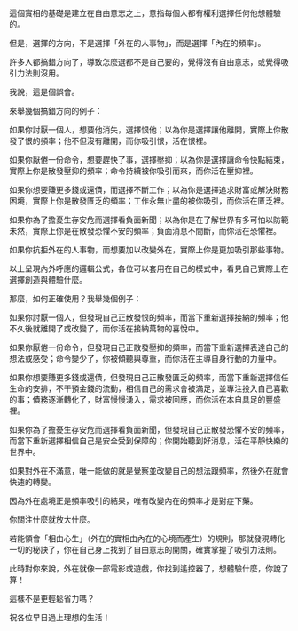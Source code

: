 
這個實相的基礎是建立在自由意志之上，意指每個人都有權利選擇任何他想體驗的。

但是，選擇的方向，不是選擇「外在的人事物」，而是選擇「內在的頻率」。

許多人都搞錯方向了，導致怎麼選都不是自己要的，覺得沒有自由意志，或覺得吸引力法則沒用。

我說，這是個誤會。

來舉幾個搞錯方向的例子：

如果你討厭一個人，想要他消失，選擇恨他；以為你是選擇讓他離開，實際上你散發了恨的頻率；他不但沒有離開，而你吸引恨，活在恨裡。

如果你厭倦一份命令，想要趕快了事，選擇壓抑；以為你是選擇讓命令快點結束，實際上你是散發壓抑的頻率；命令持續被你吸引而來，而你活在壓抑裡。

如果你想要賺更多錢或還債，而選擇不斷工作；以為你是選擇追求財富或解決財務困境，實際上你是散發匱乏的頻率；工作永無止盡的被你吸引，而你活在匱乏裡。

如果你為了擔憂生存安危而選擇看負面新聞；以為你是在了解世界有多可怕以防範未然，實際上你是在散發恐懼不安的頻率；負面消息不間斷，而你活在恐懼裡。

如果你抗拒外在的人事物，而想要加以改變外在，實際上你是更加吸引那些事物。

以上呈現內外呼應的邏輯公式，各位可以套用在自己的模式中，看見自己實際上在選擇創造與體驗什麼。

那麼，如何正確使用？我舉幾個例子：

如果你討厭一個人，但發現自己正散發恨的頻率，而當下重新選擇接納的頻率；他不久後就離開了或改變了，而你活在接納萬物的喜悅中。

如果你厭倦一份命令，但發現自己正散發壓抑的頻率，而當下重新選擇表達自己的想法或感受；命令變少了，你被傾聽與尊重，而你活在主導自身行動的力量中。

如果你想要賺更多錢或還債，但發現自己正散發匱乏的頻率，而當下重新選擇信任生命的安排，不干預金錢的流動，相信自己的需求會被滿足，並專注投入自己喜歡的事；債務逐漸轉化了，財富慢慢湧入，需求被回應，而你活在本自具足的豐盛裡。

如果你為了擔憂生存安危而選擇看負面新聞，但發現自己正散發恐懼不安的頻率，而當下重新選擇相信自己是安全受到保障的；你開始聽到好消息，活在平靜快樂的世界中。

如果對外在不滿意，唯一能做的就是覺察並改變自己的想法跟頻率，然後外在就會快速的轉變。

因為外在處境正是頻率吸引的結果，唯有改變內在的頻率才是對症下藥。

你關注什麼就放大什麼。

若能領會「相由心生」（外在的實相由內在的心境而產生）的規則，那就發現轉化一切的秘訣了，你在自己身上找到了自由意志的開關，確實掌握了吸引力法則。

此時對你來說，外在就像一部電影或遊戲，你找到遙控器了，想體驗什麼，你說了算！

這樣不是更輕鬆省力嗎？

祝各位早日過上理想的生活！